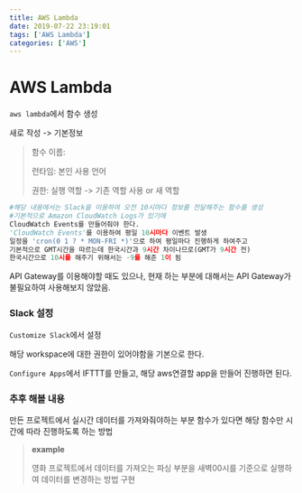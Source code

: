 ```yaml
---
title: AWS Lambda
date: 2019-07-22 23:19:01
tags: ['AWS Lambda']
categories: ['AWS']
---
```


# AWS Lambda

`aws lambda`에서 함수 생성

새로 작성 -> 기본정보

> 함수 이름:
>
> 런타임: 본인 사용 언어
>
> 권한: 실행 역할 -> 기존 역할 사용 or 새 역할



```python
#해당 내용에서는 Slack을 이용하여 오전 10시마다 정보를 전달해주는 함수를 생성
#기본적으로 Amazon CloudWatch Logs가 있기에
CloudWatch Events를 만들어줘야 한다.
'CloudWatch Events'를 이용하여 평일 10시마다 이벤트 발생
일정을 'cron(0 1 ? * MON-FRI *)'으로 하여 평일마다 진행하게 하여주고
기본적으로 GMT시간을 따르는데 한국시간과 9시간 차이나므로(GMT가 9시간 전)
한국시간으로 10시를 해주기 위해서는 -9를 해준 1이 됨
```



API Gateway를 이용해야할 때도 있으나, 현재 하는 부분에 대해서는 API Gateway가 불필요하여 사용해보지 않았음.



### Slack 설정

`Customize Slack`에서 설정

해당 workspace에 대한 권한이 있어야함을 기본으로 한다.

`Configure Apps`에서 IFTTT를 만들고, 해당 aws연결할 app을 만들어 진행하면 된다.



### 추후 해볼 내용

만든 프로젝트에서 실시간 데이터를 가져와줘야하는 부분 함수가 있다면 해당 함수만 시간에 따라 진행하도록 하는 방법

> **example**
>
> 영화 프로젝트에서 데이터를 가져오는 파싱 부분을 새벽00시를 기준으로 실행하여 데이터를 변경하는 방법 구현